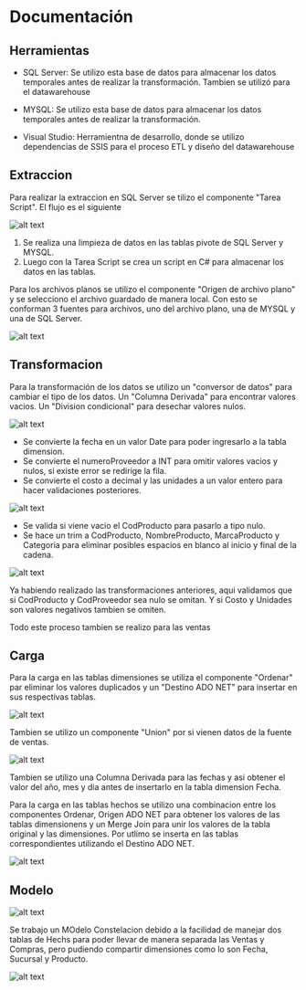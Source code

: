 # Documentación

## Herramientas

- SQL Server: Se utilizo esta base de datos para almacenar los datos temporales antes de realizar la transformación. Tambien se utilizó para el datawarehouse

- MYSQL: Se utilizo esta base de datos para almacenar los datos temporales antes de realizar la transformación.

- Visual Studio: Herramientna de desarrollo, donde se utilizo dependencias de SSIS para el proceso ETL y diseño del datawarehouse

## Extraccion

Para realizar la extraccion en SQL Server  se tilizo el componente "Tarea Script". El flujo es el siguiente

![alt text](capturas/Extraccion.png)

1. Se realiza una limpieza de datos en las tablas pivote de SQL Server y MYSQL. 
2. Luego con la Tarea Script se crea un script en C# para almacenar los datos en las tablas.

Para los archivos planos se utilizo el componente "Origen de archivo plano"  y se selecciono el archivo guardado de manera local. Con esto se conforman 3 fuentes para archivos, uno del archivo plano, una de MYSQL y una de SQL Server.

![alt text](capturas/Extraccion2.png)


## Transformacion

Para la transformación de los datos se utilizo un "conversor de datos" para cambiar el tipo de los datos. Un "Columna Derivada" para encontrar valores vacios. Un "Division condicional" para desechar valores nulos.

![alt text](capturas/DataConversion.png)

- Se convierte la fecha en un valor Date para poder ingresarlo a la tabla dimension. 
- Se convierte el numeroProveedor a INT para omitir valores vacios y nulos, si existe error se redirige la fila.
- Se convierte el costo a decimal y las unidades a un valor entero para hacer validaciones posteriores.

![alt text](capturas/Derived.png)

- Se valida si viene vacio el CodProducto para pasarlo a tipo nulo.
- Se hace un trim a CodProducto, NombreProducto, MarcaProducto y Categoria para eliminar posibles espacios en blanco al inicio y final de la cadena.

![alt text](capturas/Split.png)

Ya habiendo realizado las transformaciones anteriores, aqui validamos que si CodProducto y CodProveedor sea nulo se omitan. Y si Costo y Unidades son valores negativos tambien se omiten.

Todo este proceso tambien se realizo para las ventas

## Carga

Para la carga en las tablas dimensiones se utiliza el componente "Ordenar" par eliminar los valores duplicados y un "Destino ADO NET" para insertar en sus respectivas tablas.

![alt text](capturas/CargaDimensiones.png)

Tambien se utilizo un componente "Union" por si vienen datos de la fuente de ventas.

![alt text](capturas/Fecha.png)

Tambien se utilizo una Columna Derivada para las fechas y asi obtener el valor del año, mes y dia antes de insertarlo en la tabla dimension Fecha.

Para la carga en las tablas hechos se utilizo una combinacion entre los componentes Ordenar, Origen ADO NET para obtener los valores de las tablas dimensionens y un Merge Join para unir los valores de la tabla original y las dimensiones. Por utlimo se inserta en las tablas correspondientes utilizando el Destino ADO NET.

![alt text](capturas/Hechos.png)

## Modelo

![alt text](capturas/DB.png)

Se trabajo un MOdelo Constelacion debido a la facilidad de manejar dos tablas de Hechs para poder llevar  de manera separada las Ventas y Compras, pero pudiendo compartir dimensiones como lo son Fecha, Sucursal y Producto.

![alt text](capturas/Modelo.png)
